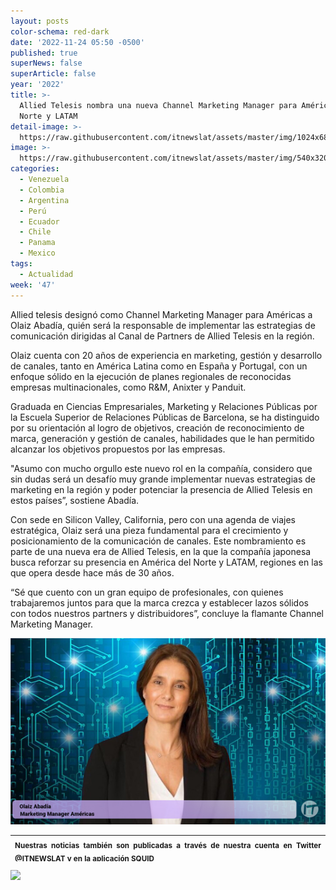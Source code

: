 ```yaml
---
layout: posts
color-schema: red-dark
date: '2022-11-24 05:50 -0500'
published: true
superNews: false
superArticle: false
year: '2022'
title: >-
  Allied Telesis nombra una nueva Channel Marketing Manager para América del
  Norte y LATAM
detail-image: >-
  https://raw.githubusercontent.com/itnewslat/assets/master/img/1024x680/Olaiz-Abadia-g.jpg
image: >-
  https://raw.githubusercontent.com/itnewslat/assets/master/img/540x320/Olaiz-Abadia-p.jpg
categories:
  - Venezuela
  - Colombia
  - Argentina
  - Perú
  - Ecuador
  - Chile
  - Panama
  - Mexico
tags:
  - Actualidad
week: '47'
---
```

Allied telesis designó como Channel Marketing Manager para Américas a Olaiz Abadía, quién será la responsable de implementar las estrategias de comunicación dirigidas al Canal de Partners de Allied Telesis en la región.

Olaiz cuenta con 20 años de experiencia en marketing, gestión y desarrollo de canales, tanto en América Latina como en España y Portugal, con un enfoque sólido en la ejecución de planes regionales de reconocidas empresas multinacionales, como R&M, Anixter y Panduit.

Graduada en Ciencias Empresariales, Marketing y Relaciones Públicas por la Escuela Superior de Relaciones Públicas de Barcelona, se ha distinguido por su orientación al logro de objetivos, creación de reconocimiento de marca, generación y gestión de canales, habilidades que le han permitido alcanzar los objetivos propuestos por las empresas.

"Asumo con mucho orgullo este nuevo rol en la compañía, considero que sin dudas será un desafío muy grande implementar nuevas estrategias de marketing en la región y poder potenciar la presencia de Allied Telesis en estos países”, sostiene Abadía. 

Con sede en Silicon Valley, California, pero con una agenda de viajes estratégica, Olaiz será una pieza fundamental para el crecimiento y posicionamiento de la comunicación de canales. Este nombramiento es parte de una nueva era de Allied Telesis, en la que la compañía japonesa busca reforzar su presencia en América del Norte y LATAM, regiones en las que opera desde hace más de 30 años.

“Sé que cuento con un gran equipo de profesionales, con quienes trabajaremos juntos para que la marca crezca y establecer lazos sólidos con todos nuestros partners y distribuidores”, concluye la flamante Channel Marketing Manager. 

![](https://raw.githubusercontent.com/itnewslat/assets/master/img/540x320/Olaiz-Abadia-p.jpg)

<table style="height: 42px;" width="569">
<tbody>
<tr>
<td style="text-align: justify;"><sub><strong>Nuestras noticias también son publicadas a través de nuestra cuenta en Twitter <a href="https://twitter.com/itnewslat?lang=es">@ITNEWSLAT</a> y en la aplicación <a href="https://squidapp.co/en/">SQUID</a></strong></sub></td>
</tr>
</tbody>
</table>

<img src="https://tracker.metricool.com/c3po.jpg?hash=56f88a41e39ab42c063cc51676587a04"/>